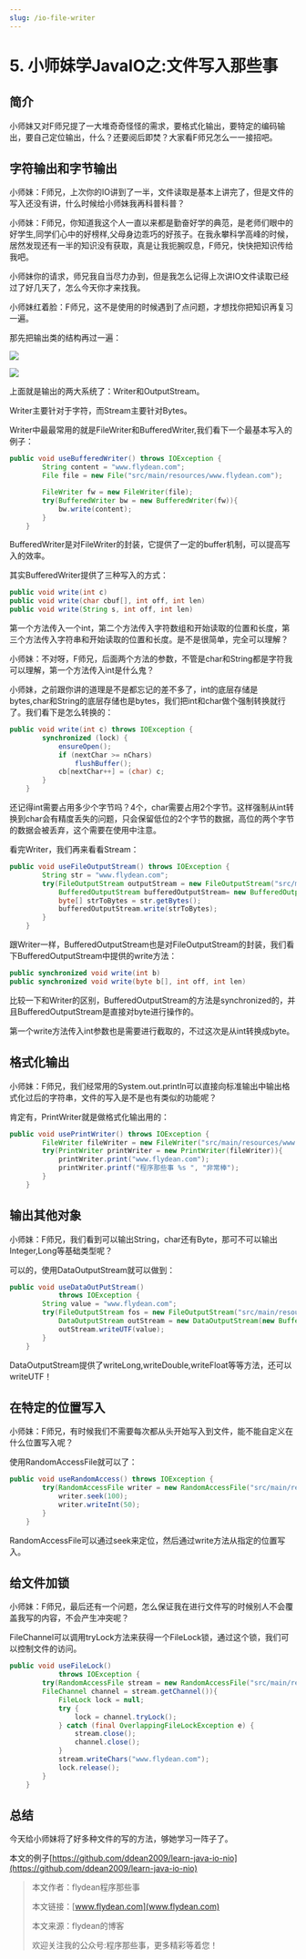```yaml
---
slug: /io-file-writer
---
```


# 5. 小师妹学JavaIO之:文件写入那些事

## 简介

小师妹又对F师兄提了一大堆奇奇怪怪的需求，要格式化输出，要特定的编码输出，要自己定位输出，什么？还要阅后即焚？大家看F师兄怎么一一接招吧。

## 字符输出和字节输出

小师妹：F师兄，上次你的IO讲到了一半，文件读取是基本上讲完了，但是文件的写入还没有讲，什么时候给小师妹我再科普科普？

小师妹：F师兄，你知道我这个人一直以来都是勤奋好学的典范，是老师们眼中的好学生,同学们心中的好榜样,父母身边乖巧的好孩子。在我永攀科学高峰的时候，居然发现还有一半的知识没有获取，真是让我扼腕叹息，F师兄，快快把知识传给我吧。

小师妹你的请求，师兄我自当尽力办到，但是我怎么记得上次讲IO文件读取已经过了好几天了，怎么今天你才来找我。

小师妹红着脸：F师兄，这不是使用的时候遇到了点问题，才想找你把知识再复习一遍。

那先把输出类的结构再过一遍：

![](https://img-blog.csdnimg.cn/20200514141454739.png?x-oss-process=image/watermark,type_ZmFuZ3poZW5naGVpdGk,shadow_0,text_aHR0cDovL3d3dy5mbHlkZWFuLmNvbQ==,size_35,color_8F8F8F,t_70)

![](https://img-blog.csdnimg.cn/20200514141925893.png?x-oss-process=image/watermark,type_ZmFuZ3poZW5naGVpdGk,shadow_0,text_aHR0cDovL3d3dy5mbHlkZWFuLmNvbQ==,size_35,color_8F8F8F,t_70)

上面就是输出的两大系统了：Writer和OutputStream。

Writer主要针对于字符，而Stream主要针对Bytes。

Writer中最最常用的就是FileWriter和BufferedWriter,我们看下一个最基本写入的例子：

~~~java
public void useBufferedWriter() throws IOException {
        String content = "www.flydean.com";
        File file = new File("src/main/resources/www.flydean.com");

        FileWriter fw = new FileWriter(file);
        try(BufferedWriter bw = new BufferedWriter(fw)){
            bw.write(content);
        }
    }
~~~

BufferedWriter是对FileWriter的封装，它提供了一定的buffer机制，可以提高写入的效率。

其实BufferedWriter提供了三种写入的方式：

~~~java
public void write(int c)
public void write(char cbuf[], int off, int len)
public void write(String s, int off, int len)
~~~

第一个方法传入一个int，第二个方法传入字符数组和开始读取的位置和长度，第三个方法传入字符串和开始读取的位置和长度。是不是很简单，完全可以理解？

小师妹：不对呀，F师兄，后面两个方法的参数，不管是char和String都是字符我可以理解，第一个方法传入int是什么鬼？

小师妹，之前跟你讲的道理是不是都忘记的差不多了，int的底层存储是bytes,char和String的底层存储也是bytes，我们把int和char做个强制转换就行了。我们看下是怎么转换的：

~~~java
public void write(int c) throws IOException {
        synchronized (lock) {
            ensureOpen();
            if (nextChar >= nChars)
                flushBuffer();
            cb[nextChar++] = (char) c;
        }
    }
~~~

还记得int需要占用多少个字节吗？4个，char需要占用2个字节。这样强制从int转换到char会有精度丢失的问题，只会保留低位的2个字节的数据，高位的两个字节的数据会被丢弃，这个需要在使用中注意。

看完Writer，我们再来看看Stream：

~~~java
public void useFileOutputStream() throws IOException {
        String str = "www.flydean.com";
        try(FileOutputStream outputStream = new FileOutputStream("src/main/resources/www.flydean.com");
            BufferedOutputStream bufferedOutputStream= new BufferedOutputStream(outputStream)){
            byte[] strToBytes = str.getBytes();
            bufferedOutputStream.write(strToBytes);
        }
    }
~~~

跟Writer一样，BufferedOutputStream也是对FileOutputStream的封装，我们看下BufferedOutputStream中提供的write方法：

~~~java
public synchronized void write(int b)
public synchronized void write(byte b[], int off, int len)
~~~

比较一下和Writer的区别，BufferedOutputStream的方法是synchronized的，并且BufferedOutputStream是直接对byte进行操作的。

第一个write方法传入int参数也是需要进行截取的，不过这次是从int转换成byte。

## 格式化输出

小师妹：F师兄，我们经常用的System.out.println可以直接向标准输出中输出格式化过后的字符串，文件的写入是不是也有类似的功能呢？

肯定有，PrintWriter就是做格式化输出用的：

~~~java
public void usePrintWriter() throws IOException {
        FileWriter fileWriter = new FileWriter("src/main/resources/www.flydean.com");
        try(PrintWriter printWriter = new PrintWriter(fileWriter)){
            printWriter.print("www.flydean.com");
            printWriter.printf("程序那些事 %s ", "非常棒");
        }
    }
~~~

## 输出其他对象 

小师妹：F师兄，我们看到可以输出String，char还有Byte，那可不可以输出Integer,Long等基础类型呢？

可以的，使用DataOutputStream就可以做到：

~~~java
public void useDataOutPutStream()
            throws IOException {
        String value = "www.flydean.com";
        try(FileOutputStream fos = new FileOutputStream("src/main/resources/www.flydean.com")){
            DataOutputStream outStream = new DataOutputStream(new BufferedOutputStream(fos));
            outStream.writeUTF(value);
        }
    }
~~~

DataOutputStream提供了writeLong,writeDouble,writeFloat等等方法，还可以writeUTF！

## 在特定的位置写入

小师妹：F师兄，有时候我们不需要每次都从头开始写入到文件，能不能自定义在什么位置写入呢？

使用RandomAccessFile就可以了：

~~~java
public void useRandomAccess() throws IOException {
        try(RandomAccessFile writer = new RandomAccessFile("src/main/resources/www.flydean.com", "rw")){
            writer.seek(100);
            writer.writeInt(50);
        }
    }
~~~

RandomAccessFile可以通过seek来定位，然后通过write方法从指定的位置写入。

## 给文件加锁

小师妹：F师兄，最后还有一个问题，怎么保证我在进行文件写的时候别人不会覆盖我写的内容，不会产生冲突呢？

FileChannel可以调用tryLock方法来获得一个FileLock锁，通过这个锁，我们可以控制文件的访问。

~~~java
public void useFileLock()
            throws IOException {
        try(RandomAccessFile stream = new RandomAccessFile("src/main/resources/www.flydean.com", "rw");
        FileChannel channel = stream.getChannel()){
            FileLock lock = null;
            try {
                lock = channel.tryLock();
            } catch (final OverlappingFileLockException e) {
                stream.close();
                channel.close();
            }
            stream.writeChars("www.flydean.com");
            lock.release();
        }
    }
~~~

## 总结

今天给小师妹将了好多种文件的写的方法，够她学习一阵子了。

本文的例子[https://github.com/ddean2009/learn-java-io-nio](https://github.com/ddean2009/learn-java-io-nio)

> 本文作者：flydean程序那些事
> 
> 本文链接：[www.flydean.com](www.flydean.com)
> 
> 本文来源：flydean的博客
> 
> 欢迎关注我的公众号:程序那些事，更多精彩等着您！









